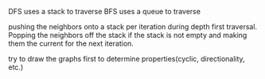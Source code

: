 DFS uses a stack to traverse
BFS uses a queue to traverse

pushing the neighbors onto a stack per iteration during depth first traversal. Popping the neighbors off the stack if the stack is not empty and making them the current for the next iteration.

try to draw the graphs first to determine properties(cyclic, directionality, etc.)